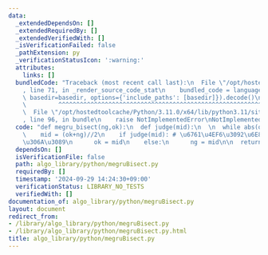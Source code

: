 ```yaml
---
data:
  _extendedDependsOn: []
  _extendedRequiredBy: []
  _extendedVerifiedWith: []
  _isVerificationFailed: false
  _pathExtension: py
  _verificationStatusIcon: ':warning:'
  attributes:
    links: []
  bundledCode: "Traceback (most recent call last):\n  File \"/opt/hostedtoolcache/Python/3.11.0/x64/lib/python3.11/site-packages/onlinejudge_verify/documentation/build.py\"\
    , line 71, in _render_source_code_stat\n    bundled_code = language.bundle(stat.path,\
    \ basedir=basedir, options={'include_paths': [basedir]}).decode()\n          \
    \         ^^^^^^^^^^^^^^^^^^^^^^^^^^^^^^^^^^^^^^^^^^^^^^^^^^^^^^^^^^^^^^^^^^^^^^^^^^^^^^^^^\n\
    \  File \"/opt/hostedtoolcache/Python/3.11.0/x64/lib/python3.11/site-packages/onlinejudge_verify/languages/python.py\"\
    , line 96, in bundle\n    raise NotImplementedError\nNotImplementedError\n"
  code: "def megru_bisect(ng,ok):\n  def judge(mid):\n  \n  while abs(ok-ng)>1:\n\
    \    mid = (ok+ng)//2\n    if judge(mid): # \u6761\u4EF6\u3092\u6E80\u305F\u3059\
    \u306A\u3089\n      ok = mid\n    else:\n      ng = mid\n\n  return ng,ok"
  dependsOn: []
  isVerificationFile: false
  path: algo_library/python/megruBisect.py
  requiredBy: []
  timestamp: '2024-09-29 14:24:30+09:00'
  verificationStatus: LIBRARY_NO_TESTS
  verifiedWith: []
documentation_of: algo_library/python/megruBisect.py
layout: document
redirect_from:
- /library/algo_library/python/megruBisect.py
- /library/algo_library/python/megruBisect.py.html
title: algo_library/python/megruBisect.py
---
```

